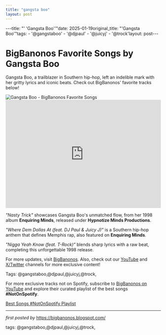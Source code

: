 ```yaml
---
title: "gangsta boo"
layout: post
---
```

---title: "' 'Gangsta Boo''"date: 2025-01-19original_title: "'Gangsta Boo'"tags:  - '@gangstaboo'  - '@djpaul'  - '@juicyj'  - '@trock'layout: post--- <!-- Title of the Post --><h1 >BigBanonos Favorite Songs by Gangsta Boo</h1> <!-- Introductory Text --><p >Gangsta Boo, a trailblazer in Southern hip-hop, left an indelible mark with her gritty lyrics and iconic beats. Check out BigBanonos' favorite tracks below!</p> <!-- Featured Image --><div > <img src="https://i.scdn.co/image/ab67616d0000b2737e42112f4b12887e208584d0" alt="Gangsta Boo - BigBanonos Favorite Songs" /></div> <!-- Spotify Embed --><div > <iframe src="https://open.spotify.com/embed/playlist/2fzTus06Mqio56W77uNVtP?utm_source=generator" width="100%" height="352" frameborder="0" allowfullscreen="" allow="autoplay; clipboard-write; encrypted-media; fullscreen; picture-in-picture" loading="lazy"></iframe></div> <!-- Song Information --><div > <p><em>"Nasty Trick"</em> showcases Gangsta Boo's unmatched flow, from her 1998 album <strong>Enquiring Minds</strong>, released under <strong>Hypnotize Minds Productions</strong>.</p> <p><em>"Where Dem Dollas At (feat. DJ Paul & Juicy J)"</em> is a Southern hip-hop anthem that defines Memphis rap, also featured on <strong>Enquiring Minds</strong>.</p> <p><em>"Nigga Yeah Know (feat. T-Rock)"</em> blends sharp lyrics with a raw beat, completing this unforgettable 1998 release.</p></div> <!-- Footer Links --><div > <p>For more updates, visit <a href="https://bigbanonos.blogspot.com/" target="_blank">BigBanonos</a>. Also, check out our <a href="https://www.youtube.com/@BigBanonos" target="_blank">YouTube</a> and <a href="https://x.com/bigbanonos" target="_blank">X/Twitter</a> channels for more exclusive content!</p></div> <!-- Tags --><p >Tags: @gangstaboo,@djpaul,@juicyj,@trock,</p><!--Subscribe and Playlist Links--><div>    <p>For more exclusive tracks not on Spotify, subscribe to <a href="https://www.youtube.com/@BigBanonos" target="_blank">BigBanonos on YouTube</a> and explore their curated playlist of the best songs <strong>#NotOnSpotify</strong>.</p>    <p><a href="https://www.youtube.com/playlist?list=PLtuNtuTatqI0kFahUCbtbfenC_ET5O_tr" target="_blank">Best Songs #NotOnSpotify Playlist<br /></a></p></div><hr /><p><em>first posted by</em> <a href="https://bigbanonos.blogspot.com/" rel="noopener" target="_new">https://bigbanonos.blogspot.com/</a></p><p>tags: @gangstaboo,@djpaul,@juicyj,@trock,</p>